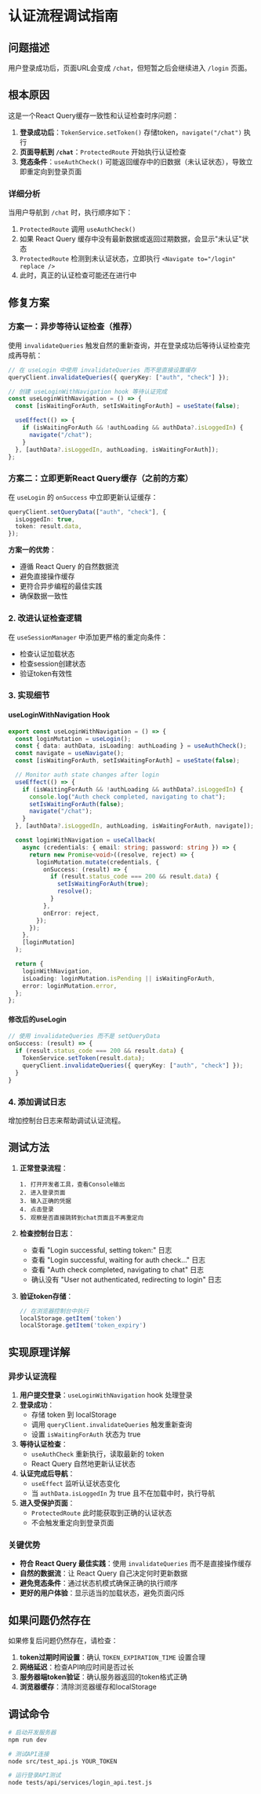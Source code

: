 # 认证流程调试指南

## 问题描述
用户登录成功后，页面URL会变成 `/chat`，但短暂之后会继续进入 `/login` 页面。

## 根本原因
这是一个React Query缓存一致性和认证检查时序问题：

1. **登录成功后**：`TokenService.setToken()` 存储token，`navigate("/chat")` 执行
2. **页面导航到 `/chat`**：`ProtectedRoute` 开始执行认证检查
3. **竞态条件**：`useAuthCheck()` 可能返回缓存中的旧数据（未认证状态），导致立即重定向到登录页面

### 详细分析
当用户导航到 `/chat` 时，执行顺序如下：
1. `ProtectedRoute` 调用 `useAuthCheck()`
2. 如果 React Query 缓存中没有最新数据或返回过期数据，会显示"未认证"状态
3. `ProtectedRoute` 检测到未认证状态，立即执行 `<Navigate to="/login" replace />`
4. 此时，真正的认证检查可能还在进行中

## 修复方案

### 方案一：异步等待认证检查（推荐）
使用 `invalidateQueries` 触发自然的重新查询，并在登录成功后等待认证检查完成再导航：

```typescript
// 在 useLogin 中使用 invalidateQueries 而不是直接设置缓存
queryClient.invalidateQueries({ queryKey: ["auth", "check"] });

// 创建 useLoginWithNavigation hook 等待认证完成
const useLoginWithNavigation = () => {
  const [isWaitingForAuth, setIsWaitingForAuth] = useState(false);

  useEffect(() => {
    if (isWaitingForAuth && !authLoading && authData?.isLoggedIn) {
      navigate("/chat");
    }
  }, [authData?.isLoggedIn, authLoading, isWaitingForAuth]);
};
```

### 方案二：立即更新React Query缓存（之前的方案）
在 `useLogin` 的 `onSuccess` 中立即更新认证缓存：
```typescript
queryClient.setQueryData(["auth", "check"], {
  isLoggedIn: true,
  token: result.data,
});
```

**方案一的优势**：
- 遵循 React Query 的自然数据流
- 避免直接操作缓存
- 更符合异步编程的最佳实践
- 确保数据一致性

### 2. 改进认证检查逻辑
在 `useSessionManager` 中添加更严格的重定向条件：
- 检查认证加载状态
- 检查session创建状态
- 验证token有效性

### 3. 实现细节

#### useLoginWithNavigation Hook
```typescript
export const useLoginWithNavigation = () => {
  const loginMutation = useLogin();
  const { data: authData, isLoading: authLoading } = useAuthCheck();
  const navigate = useNavigate();
  const [isWaitingForAuth, setIsWaitingForAuth] = useState(false);

  // Monitor auth state changes after login
  useEffect(() => {
    if (isWaitingForAuth && !authLoading && authData?.isLoggedIn) {
      console.log("Auth check completed, navigating to chat");
      setIsWaitingForAuth(false);
      navigate("/chat");
    }
  }, [authData?.isLoggedIn, authLoading, isWaitingForAuth, navigate]);

  const loginWithNavigation = useCallback(
    async (credentials: { email: string; password: string }) => {
      return new Promise<void>((resolve, reject) => {
        loginMutation.mutate(credentials, {
          onSuccess: (result) => {
            if (result.status_code === 200 && result.data) {
              setIsWaitingForAuth(true);
              resolve();
            }
          },
          onError: reject,
        });
      });
    },
    [loginMutation]
  );

  return {
    loginWithNavigation,
    isLoading: loginMutation.isPending || isWaitingForAuth,
    error: loginMutation.error,
  };
};
```

#### 修改后的useLogin
```typescript
// 使用 invalidateQueries 而不是 setQueryData
onSuccess: (result) => {
  if (result.status_code === 200 && result.data) {
    TokenService.setToken(result.data);
    queryClient.invalidateQueries({ queryKey: ["auth", "check"] });
  }
}
```

### 4. 添加调试日志
增加控制台日志来帮助调试认证流程。

## 测试方法

1. **正常登录流程**：
   ```
   1. 打开开发者工具，查看Console输出
   2. 进入登录页面
   3. 输入正确的凭据
   4. 点击登录
   5. 观察是否直接跳转到chat页面且不再重定向
   ```

2. **检查控制台日志**：
   - 查看 "Login successful, setting token:" 日志
   - 查看 "Login successful, waiting for auth check..." 日志
   - 查看 "Auth check completed, navigating to chat" 日志
   - 确认没有 "User not authenticated, redirecting to login" 日志

3. **验证token存储**：
   ```javascript
   // 在浏览器控制台中执行
   localStorage.getItem('token')
   localStorage.getItem('token_expiry')
   ```

## 实现原理详解

### 异步认证流程
1. **用户提交登录**：`useLoginWithNavigation` hook 处理登录
2. **登录成功**：
   - 存储 token 到 localStorage
   - 调用 `queryClient.invalidateQueries` 触发重新查询
   - 设置 `isWaitingForAuth` 状态为 true
3. **等待认证检查**：
   - `useAuthCheck` 重新执行，读取最新的 token
   - React Query 自然地更新认证状态
4. **认证完成后导航**：
   - `useEffect` 监听认证状态变化
   - 当 `authData.isLoggedIn` 为 true 且不在加载中时，执行导航
5. **进入受保护页面**：
   - `ProtectedRoute` 此时能获取到正确的认证状态
   - 不会触发重定向到登录页面

### 关键优势
- **符合 React Query 最佳实践**：使用 `invalidateQueries` 而不是直接操作缓存
- **自然的数据流**：让 React Query 自己决定何时更新数据
- **避免竞态条件**：通过状态机模式确保正确的执行顺序
- **更好的用户体验**：显示适当的加载状态，避免页面闪烁

## 如果问题仍然存在

如果修复后问题仍然存在，请检查：

1. **token过期时间设置**：确认 `TOKEN_EXPIRATION_TIME` 设置合理
2. **网络延迟**：检查API响应时间是否过长
3. **服务器端token验证**：确认服务器返回的token格式正确
4. **浏览器缓存**：清除浏览器缓存和localStorage

## 调试命令

```bash
# 启动开发服务器
npm run dev

# 测试API连接
node src/test_api.js YOUR_TOKEN

# 运行登录API测试
node tests/api/services/login_api.test.js
```
